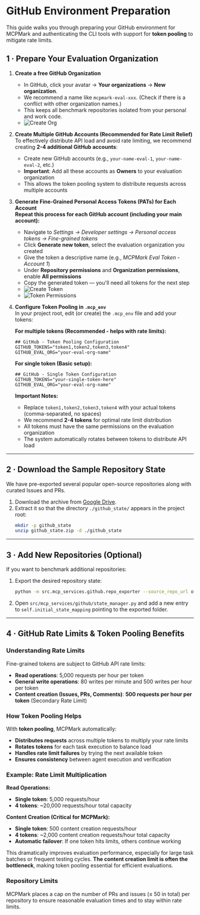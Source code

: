# GitHub Environment Preparation

This guide walks you through preparing your GitHub environment for MCPMark and authenticating the CLI tools with support for **token pooling** to mitigate rate limits.

## 1 · Prepare Your Evaluation Organization

1. **Create a free GitHub Organization**  
   - In GitHub, click your avatar → **Your organizations** → **New organization**.  
   - We recommend a name like `mcpmark-eval-xxx`. (Check if there is a conflict with other organization names.)
   - This keeps all benchmark repositories isolated from your personal and work code.  
   - ![Create Org](../../asset/github/github_create_org.png)

2. **Create Multiple GitHub Accounts (Recommended for Rate Limit Relief)**  
   To effectively distribute API load and avoid rate limiting, we recommend creating **2-4 additional GitHub accounts**:
   - Create new GitHub accounts (e.g., `your-name-eval-1`, `your-name-eval-2`, etc.)
   - **Important**: Add all these accounts as **Owners** to your evaluation organization
   - This allows the token pooling system to distribute requests across multiple accounts

3. **Generate Fine-Grained Personal Access Tokens (PATs) for Each Account**  
   **Repeat this process for each GitHub account (including your main account):**
   - Navigate to *Settings → Developer settings → Personal access tokens → Fine-grained tokens*
   - Click **Generate new token**, select the evaluation organization you created
   - Give the token a descriptive name (e.g., *MCPMark Eval Token - Account 1*)
   - Under **Repository permissions** and **Organization permissions**, enable **All permissions**
   - Copy the generated token — you'll need all tokens for the next step
   - ![Create Token](../../asset/github/github_create_token.png)  
   - ![Token Permissions](../../asset/github/github_token_permissions.png)

4. **Configure Token Pooling in `.mcp_env`**  
   In your project root, edit (or create) the `.mcp_env` file and add your tokens:
   
   **For multiple tokens (Recommended - helps with rate limits):**
   ```env
   ## GitHub - Token Pooling Configuration
   GITHUB_TOKENS="token1,token2,token3,token4"
   GITHUB_EVAL_ORG="your-eval-org-name"
   ```
   
   **For single token (Basic setup):**
   ```env
   ## GitHub - Single Token Configuration
   GITHUB_TOKENS="your-single-token-here"
   GITHUB_EVAL_ORG="your-eval-org-name"
   ```

   **Important Notes:**
   - Replace `token1,token2,token3,token4` with your actual tokens (comma-separated, no spaces)
   - We recommend **2-4 tokens** for optimal rate limit distribution
   - All tokens must have the same permissions on the evaluation organization
   - The system automatically rotates between tokens to distribute API load

---

## 2 · Download the Sample Repository State

We have pre-exported several popular open-source repositories along with curated Issues and PRs.

1. Download the archive from [Google Drive](https://drive.google.com/drive/folders/16bFDjdtqJYzYJlqKcjKBGomo8DwOhWcN?usp=drive_link).  
2. Extract it so that the directory `./github_state/` appears in the project root:
   ```bash
   mkdir -p github_state
   unzip github_state.zip -d ./github_state
   ```

---

## 3 · Add New Repositories (Optional)

If you want to benchmark additional repositories:

1. Export the desired repository state:
   ```bash
   python -m src.mcp_services.github.repo_exporter --source_repo_url owner/name --max-issues 20 --max-pulls 5
   ```
2. Open `src/mcp_services/github/state_manager.py` and add a new entry to `self.initial_state_mapping` pointing to the exported folder.

---

## 4 · GitHub Rate Limits & Token Pooling Benefits

### Understanding Rate Limits
Fine-grained tokens are subject to GitHub API rate limits:
- **Read operations**: 5,000 requests per hour per token
- **General write operations**: 80 writes per minute and 500 writes per hour per token
- **Content creation (Issues, PRs, Comments)**: **500 requests per hour per token** (Secondary Rate Limit)

### How Token Pooling Helps
With **token pooling**, MCPMark automatically:
- **Distributes requests** across multiple tokens to multiply your rate limits
- **Rotates tokens** for each task execution to balance load
- **Handles rate limit failures** by trying the next available token
- **Ensures consistency** between agent execution and verification

### Example: Rate Limit Multiplication
**Read Operations:**
- **Single token**: 5,000 requests/hour
- **4 tokens**: ~20,000 requests/hour total capacity

**Content Creation (Critical for MCPMark):**
- **Single token**: 500 content creation requests/hour
- **4 tokens**: ~2,000 content creation requests/hour total capacity
- **Automatic failover**: If one token hits limits, others continue working

This dramatically improves evaluation performance, especially for large task batches or frequent testing cycles. **The content creation limit is often the bottleneck**, making token pooling essential for efficient evaluations.

### Repository Limits
MCPMark places a cap on the number of PRs and issues (≤ 50 in total) per repository to ensure reasonable evaluation times and to stay within rate limits.